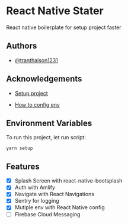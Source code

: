 # React Native Stater

React native boilerplate for setup project faster

## Authors

- [@tranthaison1231](https://www.github.com/tranthaison1231)

## Acknowledgements

- [Setup project](https://jackgardner.medium.com/react-native-guide-for-solo-devs-small-teams-de885770b3f7)

- [How to config env](https://bigbinary.com/blog/handling-environment-specific-configurations-in-react-native)

## Environment Variables

To run this project, let run script:

`yarn setup`

## Features

- [x] Splash Screen with react-native-bootsplash
- [x] Auth with Amlify
- [x] Navigate with React Navigations
- [x] Sentry for logging
- [x] Mutiple env with React Native config
- [ ] Firebase Cloud Messaging
